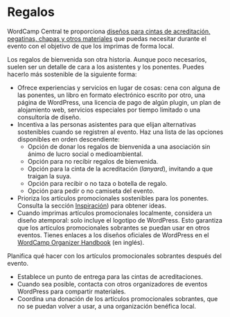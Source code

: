 # Regalos

WordCamp Central te proporciona [diseños para cintas de acreditación, pegatinas, chapas y otros materiales](https://make.wordpress.org/community/handbook/wordcamp-organizer/planning-details/swag/swag-source-files/) que puedas necesitar durante el evento con el objetivo de que los imprimas de forma local.

Los regalos de bienvenida son otra historia. Aunque poco necesarios, suelen ser un detalle de cara a los asistentes y los ponentes. Puedes hacerlo más sostenible de la siguiente forma:
- Ofrece experiencias y servicios en lugar de cosas: cena con alguna de las ponentes, un libro en formato electrónico escrito por otro, una página de WordPress, una licencia de pago de algún plugin, un plan de alojamiento web, servicios especiales por tiempo limitado o una consultoría de diseño.
- Incentiva a las personas asistentes para que elijan alternativas sostenibles cuando se registren al evento. Haz una lista de las opciones disponibles en orden descendiente:
  - Opción de donar los regalos de bienvenida a una asociación sin ánimo de lucro social o medioambiental.
  - Opción para no recibir regalos de bienvenida.
  - Opción para la cinta de la acreditación (_lanyard_), invitando a que traigan la suya.
  - Opción para recibir o no taza o botella de regalo.
  - Opción para pedir o no camiseta del evento.
- Prioriza los artículos promocionales sostenibles para los ponentes. Consulta la sección [Inspiración](https://es.wordpress.org/make/handbook/sostenibilidad/eventos/inspiracion)) para obtener ideas.
- Cuando imprimas artículos promocionales localmente, considera un diseño atemporal: solo incluye el logotipo de WordPress. Esto garantiza que los artículos promocionales sobrantes se puedan usar en otros eventos. Tienes enlaces a los diseños oficiales de WordPress en el [WordCamp Organizer Handbook](https://make.wordpress.org/community/handbook/wordcamp-organizer/planning-details/swag/swag-source-files/) (en inglés).

Planifica qué hacer con los artículos promocionales sobrantes después del evento.
- Establece un punto de entrega para las cintas de acreditaciones.
- Cuando sea posible, contacta con otros organizadores de eventos WordPress para compartir materiales.
- Coordina una donación de los artículos promocionales sobrantes, que no se puedan volver a usar, a una organización benéfica local.
